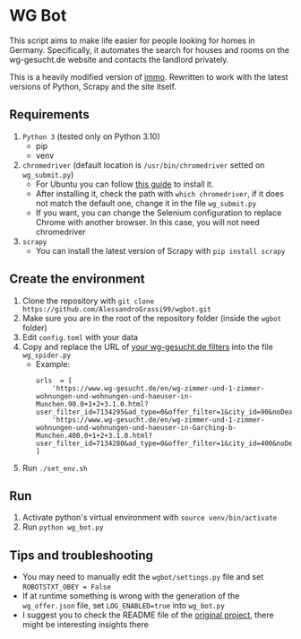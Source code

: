 # WG Bot
This script aims to make life easier for people looking for homes in Germany. Specifically, it automates the search for houses and rooms on the wg-gesucht.de website and contacts the landlord privately.

This is a heavily modified version of [immo](https://github.com/nickirk/immo). Rewritten to work with the latest versions of Python, Scrapy and the site itself.

## Requirements
1. `Python 3` (tested only on Python 3.10)
    - pip
    - venv
2. `chromedriver` (default location is `/usr/bin/chromedriver` setted on `wg_submit.py`)
	- For Ubuntu you can follow [this guide](https://skolo.online/documents/webscrapping/#install-chrome-browser-and-chromedriver-ubuntu-20-04) to install it. 
	- After installing it, check the path with `which chromedriver`, if it does not match the default one, change it in the file `wg_submit.py`
	- If you want, you can change the Selenium configuration to replace Chrome with another browser. In this case, you will not need chromedriver
3. `scrapy` 
	- You can install the latest version of Scrapy with `pip install scrapy`

## Create the environment
1. Clone the repository with `git clone https://github.com/AlessandroGrassi99/wgbot.git`
2. Make sure you are in the root of the repository folder (inside the `wgbot` folder)
3. Edit `config.toml` with your data
4. Copy and replace the URL of [your wg-gesucht.de filters](https://www.wg-gesucht.de/en/mein-wg-gesucht-filter.html) into the file `wg_spider.py`
	- Example: 
        ```
        urls  = [
            'https://www.wg-gesucht.de/en/wg-zimmer-und-1-zimmer-wohnungen-und-wohnungen-und-haeuser-in-Munchen.90.0+1+2+3.1.0.html?user_filter_id=7134295&ad_type=0&offer_filter=1&city_id=90&noDeact=1&dFr=1659045600&dTo=1664920800&rMax=800&sin=1&exc=2&img_only=1&ot=2114%2C2123%2C2124%2C2131%2C2132%2C2133&categories=0%2C1%2C2%2C3&rent_types=0',
            'https://www.wg-gesucht.de/en/wg-zimmer-und-1-zimmer-wohnungen-und-wohnungen-und-haeuser-in-Garching-b-Munchen.400.0+1+2+3.1.0.html?user_filter_id=7134280&ad_type=0&offer_filter=1&city_id=400&noDeact=1&dFr=1659045600&dTo=1664920800&rMax=800&sin=1&exc=2&img_only=1&categories=0%2C1%2C2%2C3&rent_types=0',
        ]
        ```
5. Run `./set_env.sh`

## Run
1. Activate python's virtual environment with `source venv/bin/activate`
2. Run `python wg_bot.py`

## Tips and troubleshooting
- You may need to manually edit the `wgbot/settings.py` file and set `ROBOTSTXT_OBEY = False`
- If at runtime something is wrong with the generation of the `wg_offer.json` file, set `LOG_ENABLED=true` into `wg_bot.py`
- I suggest you to check the README file of the [original project](https://github.com/nickirk/immo), there might be interesting insights there
